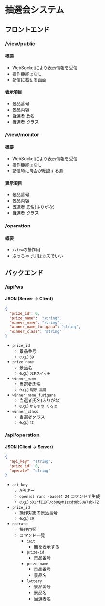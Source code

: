 # 抽選会システム

## フロントエンド

### /view/public

#### 概要

- WebSocketにより表示情報を受信
- 操作機能はなし
- 配信に載せる画面

#### 表示項目

- 景品番号
- 景品内容
- 当選者 氏名
- 当選者 クラス

### /view/monitor

#### 概要

- WebSocketにより表示情報を受信
- 操作機能はなし
- 配信時に司会が確認する用

#### 表示項目

- 景品番号
- 景品内容
- 当選者 氏名(ふりがな)
- 当選者 クラス

### /operation

#### 概要

- `/view`の操作用
- ぶっちゃけUIはカスでいい

## バックエンド

### /api/ws

#### JSON (Server -> Client)

```json
{
  "prize_id": 0,
  "prize_name":  "string",
  "winner_name": "string",
  "winner_name_furigana": "string",
  "winner_class": "string"
}
```

- `prize_id`
  - 景品番号
  - e.g.) `39`
- `prize_name`
  - 景品名
  - e.g.) `DIPスイッチ`
- `winner_name`
  - 当選者氏名
  - e.g.) `烏野 黒羽`
- `winner_name_furigana`
  - 当選者氏名(ふりがな)
  - e.g.) `からすの くろは`
- `winner_class`
  - 当選者クラス
  - e.g.) `4I`

### /api/operation

#### JSON (Client -> Server)

```json
{
  "api_key": "string",
  "prize_id": 0,
  "operate": "string"
}
```

- `api_key`
  - APIキー
  - `openssl rand -base64 24` コマンドで生成
  - e.g.) `pD1rfI18T/ob0QyM1zcdtUbSUW7zbkFZ`
- `prize_id`
  - 操作対象の景品番号
  - e.g.) `39`
- `operate`
  - 操作内容
  - コマンド一覧
    - `init`
      - 無を表示する
    - `prize-id`
      - 景品番号
    - `prize-name`
      - 景品番号
      - 景品名
    - `lottery`
      - 景品番号
      - 景品名
      - 当選者名

